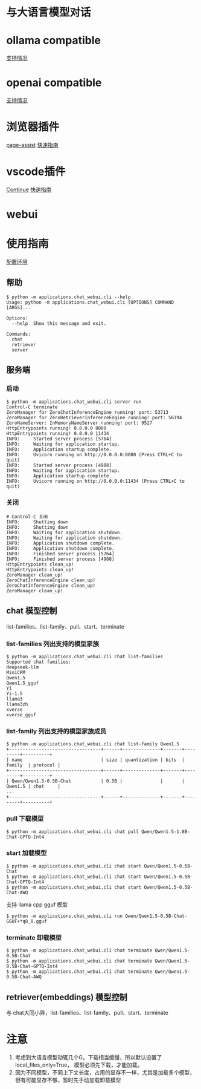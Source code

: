 # 与大语言模型对话

# ollama compatible
[支持情况](https://github.com/noooop/zerollama/blob/main/applications/chat_webui/ollama_client_examples/README.md)

# openai compatible
[支持情况](https://github.com/noooop/zerollama/blob/main/applications/chat_webui/openai_client_examples/README.md)

# 浏览器插件
[page-assist](https://github.com/n4ze3m/page-assist) 
[快速指南](./page-assist.md) 

# vscode插件

[Continue](https://marketplace.visualstudio.com/items?itemName=Continue.continue)
[快速指南](./continue.md) 


# webui


# 使用指南

[配置环境](https://github.com/noooop/zerollama/tree/main/setup)


## 帮助
```
$ python -m applications.chat_webui.cli --help
Usage: python -m applications.chat_webui.cli [OPTIONS] COMMAND [ARGS]...

Options:
  --help  Show this message and exit.

Commands:
  chat
  retriever
  server
```

## 服务端

### 启动
```
$ python -m applications.chat_webui.cli server run
Control-C terminate
ZeroManager for ZeroChatInferenceEngine running! port: 53713
ZeroManager for ZeroRetrieverInferenceEngine running! port: 56194
ZeroNameServer: InMemoryNameServer running! port: 9527
HttpEntrypoints running! 0.0.0.0 8080
HttpEntrypoints running! 0.0.0.0 11434
INFO:     Started server process [5764]
INFO:     Waiting for application startup.
INFO:     Application startup complete.
INFO:     Uvicorn running on http://0.0.0.0:8080 (Press CTRL+C to quit)
INFO:     Started server process [4988]
INFO:     Waiting for application startup.
INFO:     Application startup complete.
INFO:     Uvicorn running on http://0.0.0.0:11434 (Press CTRL+C to quit)
```

### 关闭
```
# Control-C 关闭
INFO:     Shutting down
INFO:     Shutting down
INFO:     Waiting for application shutdown.
INFO:     Waiting for application shutdown.
INFO:     Application shutdown complete.
INFO:     Application shutdown complete.
INFO:     Finished server process [5764]
INFO:     Finished server process [4988]
HttpEntrypoints clean_up!
HttpEntrypoints clean_up!
ZeroManager clean_up!
ZeroChatInferenceEngine clean_up!
ZeroChatInferenceEngine clean_up!
ZeroManager clean_up!
```

## chat 模型控制

list-families、list-family、pull、start、terminate

### list-families 列出支持的模型家族
```
$ python -m applications.chat_webui.cli chat list-families
Supported chat families:
deepseek-llm
MiniCPM
Qwen1.5
Qwen1.5_gguf
Yi
Yi-1.5
llama3
llama3zh
xverse
xverse_gguf
```

### list-family 列出支持的模型家族成员
```
$ python -m applications.chat_webui.cli chat list-family Qwen1.5
+----------------------------------+------+--------------+-------+---------+----------+
| name                             | size | quantization | bits  | family  | protocol |
+----------------------------------+------+--------------+-------+---------+----------+
| Qwen/Qwen1.5-0.5B-Chat           | 0.5B |              |       | Qwen1.5 | chat     |
...
+----------------------------------+------+--------------+-------+---------+----------+
```

### pull 下载模型 
```
$ python -m applications.chat_webui.cli chat pull Qwen/Qwen1.5-1.8B-Chat-GPTQ-Int4
```

### start 加载模型 
```
$ python -m applications.chat_webui.cli chat start Qwen/Qwen1.5-0.5B-Chat
$ python -m applications.chat_webui.cli chat start Qwen/Qwen1.5-0.5B-Chat-GPTQ-Int4
$ python -m applications.chat_webui.cli chat start Qwen/Qwen1.5-0.5B-Chat-AWQ
```

支持 llama cpp gguf 模型 
```
$ python -m applications.chat_webui.cli run Qwen/Qwen1.5-0.5B-Chat-GGUF+*q8_0.gguf
```

### terminate 卸载模型 
```
$ python -m applications.chat_webui.cli chat terminate Qwen/Qwen1.5-0.5B-Chat
$ python -m applications.chat_webui.cli chat terminate Qwen/Qwen1.5-0.5B-Chat-GPTQ-Int4
$ python -m applications.chat_webui.cli chat terminate Qwen/Qwen1.5-0.5B-Chat-AWQ
```

## retriever(embeddings) 模型控制
与 chat大同小异，list-families、list-family、pull、start、terminate

# 注意
1. 考虑到大语言模型动辄几个G，下载相当缓慢，所以默认设置了local_files_only=True， 模型必须先下载，才能加载。
2. 因为不同模型，不同上下文长度，占用的显存不一样，尤其是加载多个模型，很有可能显存不够，暂时先手动加载卸载模型
